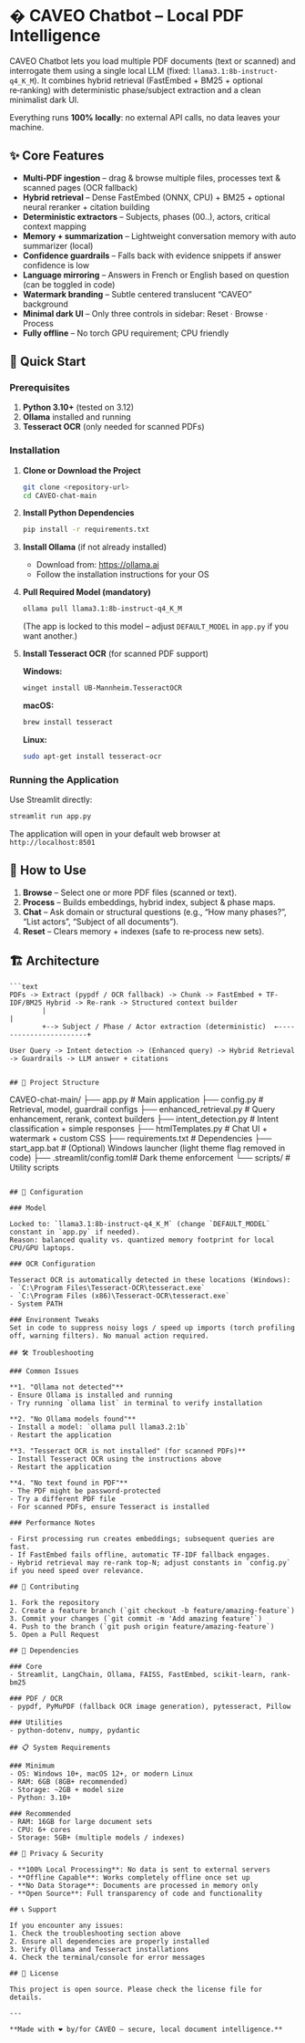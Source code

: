 # �️ CAVEO Chatbot – Local PDF Intelligence

CAVEO Chatbot lets you load multiple PDF documents (text or scanned) and interrogate them using a single local LLM (fixed: `llama3.1:8b-instruct-q4_K_M`).
It combines hybrid retrieval (FastEmbed + BM25 + optional re‑ranking) with deterministic phase/subject extraction and a clean minimalist dark UI.

Everything runs **100% locally**: no external API calls, no data leaves your machine.

## ✨ Core Features

- **Multi‑PDF ingestion** – drag & browse multiple files, processes text & scanned pages (OCR fallback)  
- **Hybrid retrieval** – Dense FastEmbed (ONNX, CPU) + BM25 + optional neural reranker + citation building  
- **Deterministic extractors** – Subjects, phases (00..), actors, critical context mapping  
- **Memory + summarization** – Lightweight conversation memory with auto summarizer (local)  
- **Confidence guardrails** – Falls back with evidence snippets if answer confidence is low  
- **Language mirroring** – Answers in French or English based on question (can be toggled in code)  
- **Watermark branding** – Subtle centered translucent “CAVEO” background  
- **Minimal dark UI** – Only three controls in sidebar: Reset · Browse · Process  
- **Fully offline** – No torch GPU requirement; CPU friendly  

## 🚀 Quick Start

### Prerequisites

1. **Python 3.10+** (tested on 3.12)  
2. **Ollama** installed and running  
3. **Tesseract OCR** (only needed for scanned PDFs)  

### Installation

1. **Clone or Download the Project**
   ```bash
   git clone <repository-url>
   cd CAVEO-chat-main
   ```

2. **Install Python Dependencies**
   ```bash
   pip install -r requirements.txt
   ```

3. **Install Ollama** (if not already installed)
   - Download from: https://ollama.ai
   - Follow the installation instructions for your OS

4. **Pull Required Model (mandatory)**
   ```bash
   ollama pull llama3.1:8b-instruct-q4_K_M
   ```
   (The app is locked to this model – adjust `DEFAULT_MODEL` in `app.py` if you want another.)

5. **Install Tesseract OCR** (for scanned PDF support)
   
   **Windows:**
   ```bash
   winget install UB-Mannheim.TesseractOCR
   ```
   
   **macOS:**
   ```bash
   brew install tesseract
   ```
   
   **Linux:**
   ```bash
   sudo apt-get install tesseract-ocr
   ```

### Running the Application

Use Streamlit directly:
```bash
streamlit run app.py
```

The application will open in your default web browser at `http://localhost:8501`

## 📖 How to Use

1. **Browse** – Select one or more PDF files (scanned or text).  
2. **Process** – Builds embeddings, hybrid index, subject & phase maps.  
3. **Chat** – Ask domain or structural questions (e.g., “How many phases?”, “List actors”, “Subject of all documents”).  
4. **Reset** – Clears memory + indexes (safe to re‑process new sets).  

## 🏗️ Architecture

```
```text
PDFs -> Extract (pypdf / OCR fallback) -> Chunk -> FastEmbed + TF-IDF/BM25 Hybrid -> Re-rank -> Structured context builder
        |                                                                                |
        +--> Subject / Phase / Actor extraction (deterministic)  ←-----------------------+

User Query -> Intent detection -> (Enhanced query) -> Hybrid Retrieval -> Guardrails -> LLM answer + citations
```
```

## 📁 Project Structure

```
CAVEO-chat-main/
├── app.py                # Main application
├── config.py             # Retrieval, model, guardrail configs
├── enhanced_retrieval.py # Query enhancement, rerank, context builders
├── intent_detection.py   # Intent classification + simple responses
├── htmlTemplates.py      # Chat UI + watermark + custom CSS
├── requirements.txt      # Dependencies
├── start_app.bat         # (Optional) Windows launcher (light theme flag removed in code)
├── .streamlit/config.toml# Dark theme enforcement
└── scripts/              # Utility scripts
```

## 🔧 Configuration

### Model

Locked to: `llama3.1:8b-instruct-q4_K_M` (change `DEFAULT_MODEL` constant in `app.py` if needed).  
Reason: balanced quality vs. quantized memory footprint for local CPU/GPU laptops.

### OCR Configuration

Tesseract OCR is automatically detected in these locations (Windows):
- `C:\Program Files\Tesseract-OCR\tesseract.exe`
- `C:\Program Files (x86)\Tesseract-OCR\tesseract.exe`
- System PATH

### Environment Tweaks
Set in code to suppress noisy logs / speed up imports (torch profiling off, warning filters). No manual action required.

## 🛠️ Troubleshooting

### Common Issues

**1. "Ollama not detected"**
- Ensure Ollama is installed and running
- Try running `ollama list` in terminal to verify installation

**2. "No Ollama models found"**
- Install a model: `ollama pull llama3.2:1b`
- Restart the application

**3. "Tesseract OCR is not installed" (for scanned PDFs)**
- Install Tesseract OCR using the instructions above
- Restart the application

**4. "No text found in PDF"**
- The PDF might be password-protected
- Try a different PDF file
- For scanned PDFs, ensure Tesseract is installed

### Performance Notes

- First processing run creates embeddings; subsequent queries are fast.
- If FastEmbed fails offline, automatic TF-IDF fallback engages.
- Hybrid retrieval may re-rank top-N; adjust constants in `config.py` if you need speed over relevance.

## 🤝 Contributing

1. Fork the repository
2. Create a feature branch (`git checkout -b feature/amazing-feature`)
3. Commit your changes (`git commit -m 'Add amazing feature'`)
4. Push to the branch (`git push origin feature/amazing-feature`)
5. Open a Pull Request

## 📄 Dependencies

### Core
- Streamlit, LangChain, Ollama, FAISS, FastEmbed, scikit-learn, rank-bm25

### PDF / OCR
- pypdf, PyMuPDF (fallback OCR image generation), pytesseract, Pillow

### Utilities
- python-dotenv, numpy, pydantic

## 📋 System Requirements

### Minimum
- OS: Windows 10+, macOS 12+, or modern Linux
- RAM: 6GB (8GB+ recommended)
- Storage: ~2GB + model size
- Python: 3.10+

### Recommended
- RAM: 16GB for large document sets
- CPU: 6+ cores
- Storage: 5GB+ (multiple models / indexes)

## 🔐 Privacy & Security

- **100% Local Processing**: No data is sent to external servers
- **Offline Capable**: Works completely offline once set up
- **No Data Storage**: Documents are processed in memory only
- **Open Source**: Full transparency of code and functionality

## 📞 Support

If you encounter any issues:
1. Check the troubleshooting section above
2. Ensure all dependencies are properly installed
3. Verify Ollama and Tesseract installations
4. Check the terminal/console for error messages

## 📜 License

This project is open source. Please check the license file for details.

---

**Made with ❤️ by/for CAVEO – secure, local document intelligence.**